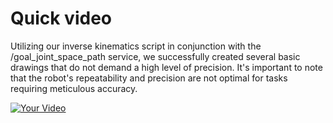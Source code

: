 # Quick video

Utilizing our inverse kinematics script in conjunction with the /goal_joint_space_path service, we successfully created several basic drawings that do not demand a high level of precision. It's important to note that the robot's repeatability and precision are not optimal for tasks requiring meticulous accuracy.

[![Your Video](https://img.youtube.com/vi/yfIUMYHRLNg/0.jpg)](https://www.youtube.com/watch?v=yfIUMYHRLNg)
